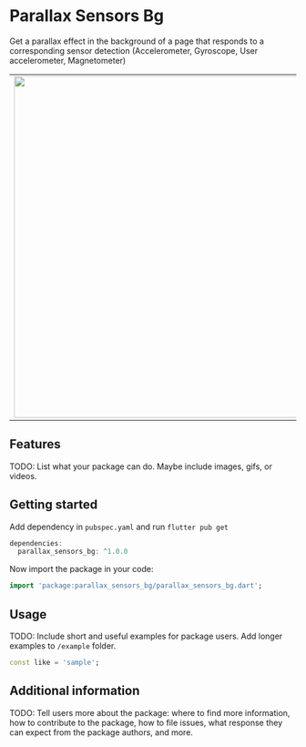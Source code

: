 # Parallax Sensors Bg

Get a parallax effect in the background of a page that responds to a corresponding sensor 
detection (Accelerometer, Gyroscope, User accelerometer, Magnetometer)

<table>
  <tr>
    <td><img src="https://github.com/Prayag-X/parallax_sensors_bg/blob/main/assets/example1.gif" height="600"></td>
    <td><img src="https://github.com/Prayag-X/parallax_sensors_bg/blob/main/assets/example2.gif" height="600"></td>
  </tr>
</table>

## Features

TODO: List what your package can do. Maybe include images, gifs, or videos.

## Getting started

Add dependency in ```pubspec.yaml``` and run ```flutter pub get```
```dart
dependencies:
  parallax_sensors_bg: ^1.0.0
```

Now import the package in your code:
```dart
import 'package:parallax_sensors_bg/parallax_sensors_bg.dart';
```

## Usage

TODO: Include short and useful examples for package users. Add longer examples
to `/example` folder.

```dart
const like = 'sample';
```

## Additional information

TODO: Tell users more about the package: where to find more information, how to
contribute to the package, how to file issues, what response they can expect
from the package authors, and more.
